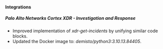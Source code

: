 
#### Integrations

##### Palo Alto Networks Cortex XDR - Investigation and Response

- Improved implementation of *xdr-get-incidents* by unifying similar code blocks.
- Updated the Docker image to: *demisto/python3:3.10.13.84405*.
